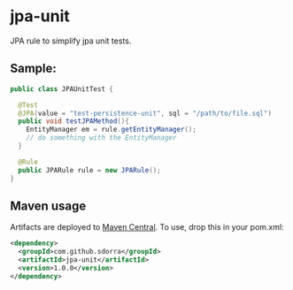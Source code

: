 jpa-unit
========

JPA rule to simplify jpa unit tests.

## Sample:

```java
public class JPAUnitTest {

  @Test
  @JPA(value = "test-persistence-unit", sql = "/path/to/file.sql")
  public void testJPAMethod(){
    EntityManager em = rule.getEntityManager();
    // do something with the EntityManager
  }

  @Rule
  public JPARule rule = new JPARule();
}
```
## Maven usage 

Artifacts are deployed to [Maven Central](http://search.maven.org). To use, drop this in your pom.xml: 

```xml
<dependency>
  <groupId>com.github.sdorra</groupId>
  <artifactId>jpa-unit</artifactId>
  <version>1.0.0</version>
</dependency>
```
